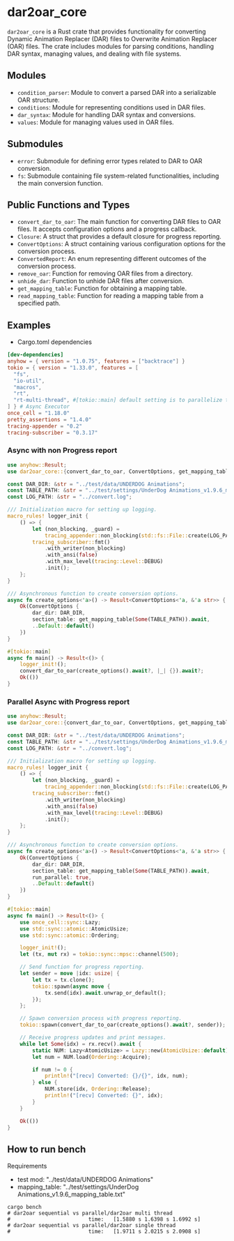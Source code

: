 # dar2oar_core

`dar2oar_core` is a Rust crate that provides functionality for converting
Dynamic Animation Replacer (DAR) files to Overwrite Animation Replacer (OAR)
files. The crate includes modules for parsing conditions, handling DAR syntax,
managing values, and dealing with file systems.

## Modules

- `condition_parser`: Module to convert a parsed DAR into a serializable OAR
  structure.
- `conditions`: Module for representing conditions used in DAR files.
- `dar_syntax`: Module for handling DAR syntax and conversions.
- `values`: Module for managing values used in OAR files.

## Submodules

- `error`: Submodule for defining error types related to DAR to OAR conversion.
- `fs`: Submodule containing file system-related functionalities, including the
  main conversion function.

## Public Functions and Types

- `convert_dar_to_oar`: The main function for converting DAR files to OAR files.
  It accepts configuration options and a progress callback.
- `Closure`: A struct that provides a default closure for progress reporting.
- `ConvertOptions`: A struct containing various configuration options for the
  conversion process.
- `ConvertedReport`: An enum representing different outcomes of the conversion
  process.
- `remove_oar`: Function for removing OAR files from a directory.
- `unhide_dar`: Function to unhide DAR files after conversion.
- `get_mapping_table`: Function for obtaining a mapping table.
- `read_mapping_table`: Function for reading a mapping table from a specified
  path.

## Examples

- Cargo.toml dependencies

```toml
[dev-dependencies]
anyhow = { version = "1.0.75", features = ["backtrace"] }
tokio = { version = "1.33.0", features = [
  "fs",
  "io-util",
  "macros",
  "rt",
  "rt-multi-thread", #[tokio::main] default setting is to parallelize the number of CPU cores.
] } # Async Executor
once_cell = "1.18.0"
pretty_assertions = "1.4.0"
tracing-appender = "0.2"
tracing-subscriber = "0.3.17"
```

### Async with non Progress report

```rust
use anyhow::Result;
use dar2oar_core::{convert_dar_to_oar, ConvertOptions, get_mapping_table};

const DAR_DIR: &str = "../test/data/UNDERDOG Animations";
const TABLE_PATH: &str = "../test/settings/UnderDog Animations_v1.9.6_mapping_table.txt";
const LOG_PATH: &str = "../convert.log";

/// Initialization macro for setting up logging.
macro_rules! logger_init {
    () => {
        let (non_blocking, _guard) =
            tracing_appender::non_blocking(std::fs::File::create(LOG_PATH).unwrap());
        tracing_subscriber::fmt()
            .with_writer(non_blocking)
            .with_ansi(false)
            .with_max_level(tracing::Level::DEBUG)
            .init();
    };
}

/// Asynchronous function to create conversion options.
async fn create_options<'a>() -> Result<ConvertOptions<'a, &'a str>> {
    Ok(ConvertOptions {
        dar_dir: DAR_DIR,
        section_table: get_mapping_table(Some(TABLE_PATH)).await,
        ..Default::default()
    })
}

#[tokio::main]
async fn main() -> Result<()> {
    logger_init!();
    convert_dar_to_oar(create_options().await?, |_| {}).await?;
    Ok(())
}
```

### Parallel Async with Progress report

```rust
use anyhow::Result;
use dar2oar_core::{convert_dar_to_oar, ConvertOptions, get_mapping_table};

const DAR_DIR: &str = "../test/data/UNDERDOG Animations";
const TABLE_PATH: &str = "../test/settings/UnderDog Animations_v1.9.6_mapping_table.txt";
const LOG_PATH: &str = "../convert.log";

/// Initialization macro for setting up logging.
macro_rules! logger_init {
    () => {
        let (non_blocking, _guard) =
            tracing_appender::non_blocking(std::fs::File::create(LOG_PATH).unwrap());
        tracing_subscriber::fmt()
            .with_writer(non_blocking)
            .with_ansi(false)
            .with_max_level(tracing::Level::DEBUG)
            .init();
    };
}

/// Asynchronous function to create conversion options.
async fn create_options<'a>() -> Result<ConvertOptions<'a, &'a str>> {
    Ok(ConvertOptions {
        dar_dir: DAR_DIR,
        section_table: get_mapping_table(Some(TABLE_PATH)).await,
        run_parallel: true,
        ..Default::default()
    })
}

#[tokio::main]
async fn main() -> Result<()> {
    use once_cell::sync::Lazy;
    use std::sync::atomic::AtomicUsize;
    use std::sync::atomic::Ordering;

    logger_init!();
    let (tx, mut rx) = tokio::sync::mpsc::channel(500);

    // Send function for progress reporting.
    let sender = move |idx: usize| {
        let tx = tx.clone();
        tokio::spawn(async move {
            tx.send(idx).await.unwrap_or_default();
        });
    };

    // Spawn conversion process with progress reporting.
    tokio::spawn(convert_dar_to_oar(create_options().await?, sender));

    // Receive progress updates and print messages.
    while let Some(idx) = rx.recv().await {
        static NUM: Lazy<AtomicUsize> = Lazy::new(AtomicUsize::default);
        let num = NUM.load(Ordering::Acquire);

        if num != 0 {
            println!("[recv] Converted: {}/{}", idx, num);
        } else {
            NUM.store(idx, Ordering::Release);
            println!("[recv] Converted: {}", idx);
        }
    }

    Ok(())
}
```

## How to run bench

Requirements

- test mod: "../test/data/UNDERDOG Animations"
- mapping_table: "../test/settings/UnderDog Animations_v1.9.6_mapping_table.txt"

```shell
cargo bench
# dar2oar sequential vs parallel/dar2oar multi thread
#                         time:   [1.5880 s 1.6398 s 1.6992 s]
# dar2oar sequential vs parallel/dar2oar single thread
#                         time:   [1.9711 s 2.0215 s 2.0908 s]
```

